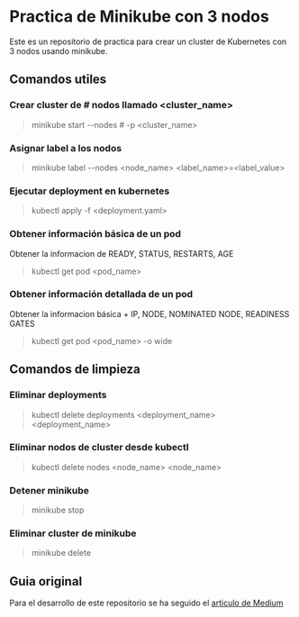 # Practica de Minikube con 3 nodos

Este es un repositorio de practica para crear un cluster de Kubernetes con 3 nodos usando minikube.

## Comandos utiles

### Crear cluster de # nodos llamado <cluster_name>

> minikube start --nodes # -p <cluster_name>

### Asignar label a los nodos

> minikube label --nodes <node_name> <label_name>=<label_value>

### Ejecutar deployment en kubernetes

> kubectl apply -f <deployment.yaml>

### Obtener información básica de un pod

Obtener la informacion de READY, STATUS, RESTARTS, AGE

> kubectl get pod <pod_name>

### Obtener información detallada de un pod

Obtener la informacion básica + IP, NODE, NOMINATED NODE, READINESS GATES

> kubectl get pod <pod_name> -o wide

## Comandos de limpieza

### Eliminar deployments

> kubectl delete deployments <deployment_name> <deployment_name>

### Eliminar nodos de cluster desde kubectl

> kubectl delete nodes <node_name> <node_name>

### Detener minikube

> minikube stop

### Eliminar cluster de minikube

> minikube delete

## Guia original

Para el desarrollo de este repositorio se ha seguido el [articulo de Medium](https://medium.com/womenintechnology/create-a-3-node-kubernetes-cluster-with-minikube-8e3dc57d6df2)
